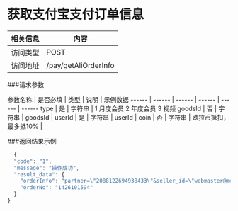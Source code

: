 

# 获取支付宝支付订单信息
 相关信息 | 内容
 ------ | ------
 访问类型 | POST
 访问地址 | /pay/getAliOrderInfo

###请求参数

 参数名称 | 是否必填 | 类型 | 说明 | 示例数据
 ------ | ------ | ------ | ------ | ------ | ------
  type | 是 | 字符串 | 1 月度会员 2 年度会员 3 视频
 goodsId | 否 | 字符串 | goodsId |
 userId | 是 | 字符串 | userId |
 coin | 否 | 字符串 | 欧拉币抵扣，最多抵10% |

###返回结果示例

```javascript
  {
  "code": "1",
  "message": "操作成功",
  "result_data": {
    "orderInfo": "partner=\"2088122694938433\"&seller_id=\"webmaster@medkr.com\"&out_trade_no=\"1426101594\"&subject=\"打赏\"&body=\"订单号：1426101594\"&total_fee=\"1\"&notify_url=\"http://localhost:8080/SD/reward/paySuccessCallBack\"&service=\"mobile.securitypay.pay\"&payment_type=\"1\"&_input_charset=\"utf-8\"&it_b_pay=\"1d\"&return_url=\"http://www.tianjiandao.com\"",
    "orderNo": "1426101594"
  }
}


```
